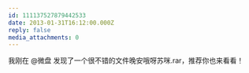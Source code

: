 ```yaml
---
id: 111137527879442533
date: 2013-01-31T16:12:00.000Z
reply: false
media_attachments: 0
---
```


我刚在 @微盘 发现了一个很不错的文件晚安哦呀苏咪.rar，推荐你也来看看！ ​​​​

